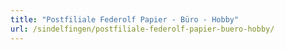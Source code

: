 ```yaml
---
title: "Postfiliale Federolf Papier - Büro - Hobby"
url: /sindelfingen/postfiliale-federolf-papier-buero-hobby/
---
```

